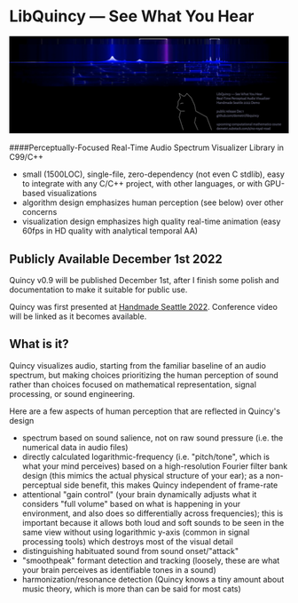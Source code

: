 # LibQuincy &mdash; See What You Hear
<img src="readme_assets/quincy_hms22.png" width=800>

####Perceptually-Focused Real-Time Audio Spectrum Visualizer Library in C99/C++

* small (1500LOC), single-file, zero-dependency (not even C stdlib),  easy to integrate with any C/C++ project, with other languages, or with GPU-based visualizations
* algorithm design emphasizes human perception (see below) over other concerns
* visualization design emphasizes high quality real-time animation (easy 60fps in HD quality with analytical temporal AA)

## Publicly Available December 1st 2022
Quincy v0.9 will be published December 1st, after I finish some polish and documentation to make it suitable for public use.

Quincy was first presented at [Handmade Seattle 2022](https://handmade-seattle.com/). Conference video will be linked as it becomes available.


## What is it?

Quincy visualizes audio, starting from the familiar baseline of an audio spectrum, but making choices prioritizing the human perception of sound rather than choices focused on mathematical representation, signal processing, or sound engineering.

Here are a few aspects of human perception that are reflected in Quincy's design

* spectrum based on sound salience, not on raw sound pressure (i.e. the numerical data in audio files)
* directly calculated logarithmic-frequency (i.e. "pitch/tone", which is what your mind perceives) based on a high-resolution Fourier filter bank design (this mimics the actual physical structure of your ear); as a non-perceptual side benefit, this makes Quincy independent of frame-rate
* attentional "gain control" (your brain dynamically adjusts what it considers "full volume" based on what is happening in your environment, and also does so differentially across frequencies); this is important because it allows both loud and soft sounds to be seen in the same view without using logarithmic y-axis (common in signal processing tools) which destroys most of the visual detail
* distinguishing habituated sound from sound onset/"attack"
* "smoothpeak" formant detection and tracking (loosely, these are what your brain perceives as identifiable tones in a sound)
* harmonization/resonance detection (Quincy knows a tiny amount about music theory, which is more than can be said for most cats)
